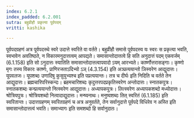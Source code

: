 ```yaml
---
index: 6.2.1
index_padded: 6.2.001
sutra: बहुव्रीहौ प्रकृत्या पूर्वपदम्
vritti: kashika

---
```

पूर्वपदग्रहणं अत्र पूर्वपदस्थे स्वरे उदात्ते स्वरिते वा वर्तते। बहुव्रीहौ समासे पूर्वपदस्य यः स्वरः स प्रकृत्या भवति, स्वभावेन अवतिष्ठते, न विकारमनुदात्तत्वम् आपद्यते। समासान्तोदात्तत्वे हि सति अनुदात्तं पदम् एकवर्जम् (6.1.158) इति सो ऽनुदात्तः स्यातिति समासान्तोदात्तत्वापवादो ऽयम् आरभ्यते। कार्ष्णोत्तरासङ्गाः। कृष्णो मृगः तस्य विकारः कार्ष्णः, प्राणिरजताऽदिभ्यो ऽञ् (4.3.154) इति अञ्प्रत्ययान्तो ञिस्वरेण आद्युदात्तः। यूपवलजः। यूपशब्दः उणादिषु कुसुयुभ्यश्च इति पप्रत्ययान्तः। तत्र च दीर्घः इति निदिति च वर्तते तेन आद्युदात्तः। ब्रह्मचारिपरिस्कन्दः। ब्रहमचारिशब्दः कृदुत्तरपदप्रकृतिस्वरेण अन्तोदात्तः। स्नातकपुत्रः। स्नातकशब्दः कन्प्रत्ययान्तो नित्स्वरेण आद्युदात्तः। अध्यापकपुत्रः। लित्स्वरेण अध्यापकशब्दो मध्योदात्तः। श्रोत्रियपुत्रः। श्रोत्रियशब्दो नित्वादाद्युदात्तः। मन्ष्यनाथः। मनुष्यशब्दः तित् स्वरितं (6.1.185) इति स्वरितान्तः। उदात्तग्रहणम् स्वरितग्रहणं च अत्र अनुवर्तते, तेन सर्वानुदात्ते पूर्वपदे विधिरेव न अस्ति इति समासान्तोदात्तत्वं भवति। समाभ्यागः इति समशब्दो हि सर्वानुदातः।